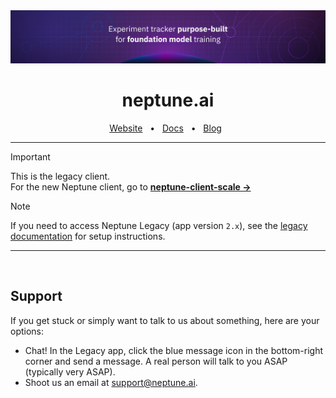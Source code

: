 <div align="center">
    <img src="https://raw.githubusercontent.com/neptune-ai/neptune-client/assets/readme/Github-cover-022025.png" width="1500" />
 <h1>neptune.ai</h1>
</div>

<div align="center">
  <a href="https://neptune.ai/">Website</a>
  <span>&nbsp;&nbsp;•&nbsp;&nbsp;</span>
  <a href="https://docs.neptune.ai/">Docs</a>
  <span>&nbsp;&nbsp;•&nbsp;&nbsp;</span>
  <a href="https://neptune.ai/blog">Blog</a>
&nbsp;
  <hr />
</div>

> [!IMPORTANT]
> This is the legacy client.<br/>
> For the new Neptune client, go to **[neptune-client-scale &rarr;][client]**

> [!NOTE]
> If you need to access Neptune Legacy (app version `2.x`), see the [legacy documentation][legacy-setup] for setup instructions.
<hr />

&nbsp;
## Support

If you get stuck or simply want to talk to us about something, here are your options:
* Chat! In the Legacy app, click the blue message icon in the bottom-right corner and send a message. A real person will talk to you ASAP (typically very ASAP).
* Shoot us an email at [support@neptune.ai](mailto:support@neptune.ai).
&nbsp;


[client]: https://github.com/neptune-ai/neptune-client-scale
[legacy-setup]: https://docs-legacy.neptune.ai/setup
